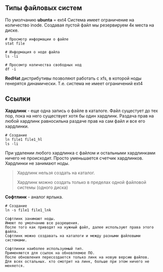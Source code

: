 ## Типы файловых систем

По умолчанию **ubunta** = ext4
Система имеет ограничение на количество inode.
Создавая пустой файл мы резервируем 4к места на диске.

```
# Просмотр информации о файле
stat file

# Информация о ноде файла
ls -li

# Просомтр количества свободных нод
df -i
```

**RedHat** дистрибутивы позволяют работать с xfs, в которой ноды генерятся динамически.
Т.е. система не имеет ограничений ext4

## Ссылки

**Хардлинк** - еще одна запись о файле в каталоге.
Файл сущестует до тех пор, пока на него существует хотя бы один хардлинк.
Раздача прав на любой хардлинк равносильна раздаче прав на сам файл и все его хардлинки.
```
# Создание
ln file1 file1_hl
ls -li
```

При удалении любого хардлинка с файлом и остальными хардлинками ничего не происходит.
Просто уменьшается счетчик хардлинков.
Хардлинки не занимают ноды.

> Хардлинк нельзя создать на каталог.
> 
> Хардлинк можно создать только в пределах одной файловой системы (одного диска)

**Софтлинк** - аналог ярлыка.
```
# Создание
ln -s file1 file1_lnk

Софтлинк занимают ноды.
Имеют по умолчанию все разрешения.
После того как приводят на нужный файл, далее используют права этого файла.
Софтлинк можно создавать на каталоги и между разными файловыми системами.

Софтлинки наиболее используемый тип.
Применяются для ссылок на обновляемое ПО.
После обновления пересоздается только линк на новую версию файлов.
Для всех остальных. кто смотрит на линк, больше при этом ничего не меняется.
```


